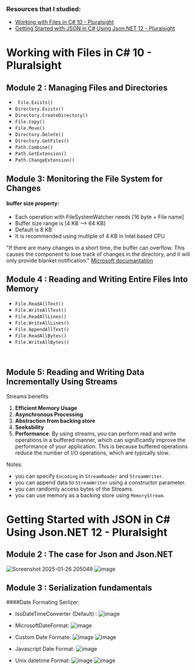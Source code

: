 ### Resources that I studied:<br>
- [Working with Files in C# 10 - Pluralsight](https://www.pluralsight.com/courses/c-sharp-10-working-files)
- [Getting Started with JSON in C# Using Json.NET 12 - Pluralsight](https://www.pluralsight.com/courses/getting-started-json-csharp-jsondotnet)

# Working with Files in C# 10 - Pluralsight
## Module 2 : Managing Files and Directories

- ` File.Exists()`
- `Directory.Exists()`
- `Directory.CreateDirectory()`
- `File.Copy()`
- `File.Move() `
- `Directory.Delete()`
- `Directory.GetFiles()`
- `Path.Combine()`
- `Path.GetExtension()`
- `Path.ChangeExtension()`

## Module 3: Monitoring the File System for Changes
#### buffer size property:
- Each operation with FileSystemWatcher needs [16 byte + File name]
- Buffer size range is [4 KB --> 64 KB] 
- Default is  8 KB
- It is recommended using mutliple of 4 KB in Intel based CPU




"If there are many changes in a short time, the buffer can overflow. This causes the component to lose track of changes in the directory, and it will only provide blanket notification." [Microsoft documantation](https://learn.microsoft.com/en-us/dotnet/api/system.io.filesystemwatcher.error?view=net-8.0) 


## Module 4 : Reading and Writing Entire Files Into Memory

- `File.ReadAllText()`
- `File.WriteAllText()`
- `File.ReadAllLines()`
- `File.WriteAllLines()`
- `File.AppendAllText() `
- `File.ReadAllBytes()`
- `File.WriteAllBytes()`

<br>

## Module 5: Reading and Writing Data Incrementally Using Streams
Streams benefits

1. **Efficient Memory Usage**
2. **Asynchronous Processing**
3. **Abstraction from backing store**
4. **Seekability**
5. **Performance**: By using streams, you can perform read and write operations in a buffered manner, which can significantly improve the performance of your application. This is because buffered operations reduce the number of I/O operations, which are typically slow.

   
Notes:
- you can specify `Encoding` in `StreamReader` and `StreamWriter`.
- you can append data to `StreamWriter` using a constructor parameter.
- you can randomly access bytes of the Streams.
- you can use memory as a backing store using `MemoryStream`.


# Getting Started with JSON in C# Using Json.NET 12 - Pluralsight
## Module 2 : The case for Json and Json.NET
![Screenshot 2025-01-26 205049](https://github.com/user-attachments/assets/7ea305ff-a553-47e5-b0d1-714bcad8a216)
![image](https://github.com/user-attachments/assets/10001703-12be-45d3-a6be-1200e63d6a90)
## Module 3 : Serialization fundamentals
####Date Formating Serlizer:
- IsoDateTimeConverter (Default) :
![image](https://github.com/user-attachments/assets/529359bf-4865-4b5b-8b19-d669ea185d9f)

- MicrosoftDateFormat:
![image](https://github.com/user-attachments/assets/2e8d508e-b76e-4ed7-aefd-7b2061b230ff)

- Custom Date Formate:
 ![image](https://github.com/user-attachments/assets/7c479dc4-1b4f-470a-9084-3afa7e8d3677)
![image](https://github.com/user-attachments/assets/48289a5c-11e1-49ab-b9d3-9900dbff1b78)


- Javascript Date Format:
![image](https://github.com/user-attachments/assets/ff54f7e4-3e85-455d-a7c7-7101b4e60fd9)

- Unix datetime Format:
![image](https://github.com/user-attachments/assets/94f3ae9a-85f4-49bc-a6c4-f6507dd8aa39)
![image](https://github.com/user-attachments/assets/7b845ba4-7944-49d8-93ee-9ebba2682e59)



